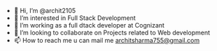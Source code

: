 - 👋 Hi, I’m @archit2105
- 👀 I’m interested in Full Stack Development 
- 🌱 I’m working as a full dtack developer at Cognizant
- 💞️ I’m looking to collaborate on Projects related to Web development 
- 📫 How to reach me u can mail me architsharma755@gmail.com

<!---
archit2105/archit2105 is a ✨ special ✨ repository because its `README.md` (this file) appears on your GitHub profile.
You can click the Preview link to take a look at your changes.
--->
